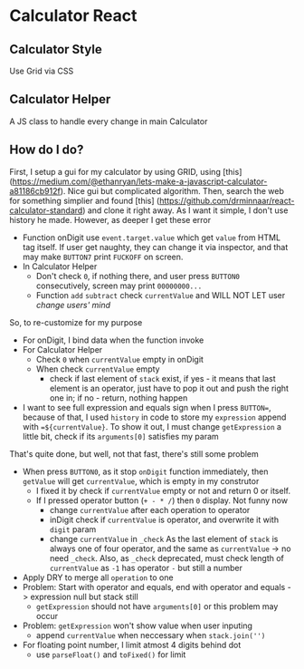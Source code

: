 # Calculator React

## Calculator Style
Use Grid via CSS

## Calculator Helper
A JS class to handle every change in main Calculator

## How do I do?
First, I setup a gui for my calculator by using GRID, using [this] (https://medium.com/@ethanryan/lets-make-a-javascript-calculator-a81186cb912f). Nice gui but complicated algorithm.
Then, search the web for something simplier and found [this] (https://github.com/drminnaar/react-calculator-standard) and clone it right away. As I want it simple, I don't use history he made.
However, as deeper I get these error
* Function onDigit use `event.target.value` which get `value` from HTML tag itself. If user get naughty, they can change it via inspector, and that may make `BUTTON7` print `FUCKOFF` on screen.
* In Calculator Helper
  * Don't check `0`, if nothing there, and user press `BUTTON0` consecutively, screen may print `00000000...`
  * Function `add` `subtract` check `currentValue` and WILL NOT LET user *change users' mind*

So, to re-customize for my purpose
* For onDigit, I bind data when the function invoke
* For Calculator Helper
  * Check `0` when `currentValue` empty in onDigit
  * When check `currentValue` empty
    * check if last element of `stack` exist, if yes - it means that last element is an operator, just have to pop it out and push the right one in; if no - return, nothing happen
* I want to see full expression and equals sign when I press `BUTTON=`, because of that, I used `history` in code to store my `expression` append with `=${currentValue}`. To show it out, I must change `getExpression` a little bit, check if its `arguments[0]` satisfies my param

That's quite done, but well, not that fast, there's still some problem
* When press `BUTTON0`, as it stop `onDigit` function immediately, then `getValue` will get `currentValue`, which is empty in my construtor
  * I fixed it by check if `currentValue` empty or not and return 0 or itself. 
  * If I pressed operator button (`+ - * /`) then `0` display. Not funny now 
    * change `currentValue` after each operation to operator
    * inDigit check if `currentValue` is operator, and overwrite it with `digit` param
    * change `currentValue` in `_check`
As the last element of `stack` is always one of four operator, and the same as `currentValue` -> no need `_check`. Also, as `_check` deprecated, must check length of `currentValue` as `-1` has operator `-` but still a number
* Apply DRY to merge all `operation` to one
* Problem: Start with operator and equals, end with operator and equals -> expression null but stack still
  * `getExpression` should not have `arguments[0]` or this problem may occur
* Problem: `getExpression` won't show value when user inputing
  * append `currentValue` when neccessary when `stack.join('')`
* For floating point number, I limit atmost 4 digits behind dot
  * use `parseFloat()` and `toFixed()` for limit